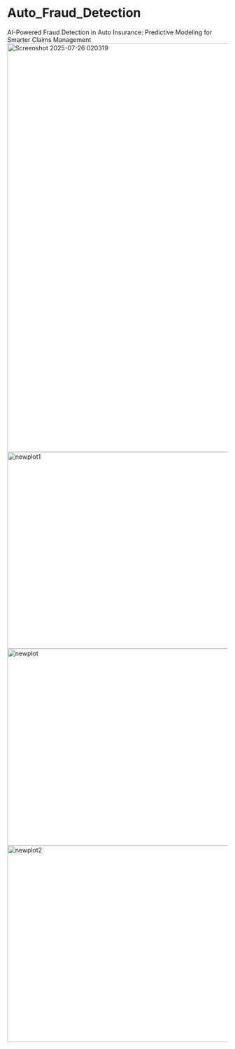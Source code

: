 # Auto_Fraud_Detection
AI-Powered Fraud Detection in Auto Insurance: Predictive Modeling for Smarter  Claims Management
<img width="1836" height="935" alt="Screenshot 2025-07-26 020319" src="https://github.com/user-attachments/assets/e95754ef-c301-4304-a6d4-8dfbf6cdf66c" />
<img width="1114" height="450" alt="newplot1" src="https://github.com/user-attachments/assets/4e74370a-926b-4d3f-af84-944d4879196e" />
<img width="1114" height="450" alt="newplot" src="https://github.com/user-attachments/assets/257ce623-a786-4989-b49e-802d4963d3ac" />
<img width="1114" height="450" alt="newplot2" src="https://github.com/user-attachments/assets/786a8930-e8ae-4be4-855d-6a5eb0cc13fa" />


